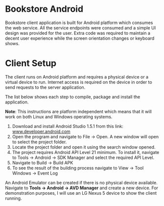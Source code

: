 # Bookstore Android #

Bookstore client application is built for Android platform which consumes the web service. All the service endpoints were consumed and a simple UI design was provided for the user. Extra code was required to maintain a decent user experience while the screen orientation changes or keyboard shows.

# Client Setup #

The client runs on Android platform and requires a physical device or a virtual device to run. Internet access is required on the device in order to send requests to the server application. 
 
The list below shows each step to compile, package and install the application.

**Note**: This instructions are platform independent which means that it will work on both Linux and Windows operating systems.

1.	Download and install Android Studio 1.5.1 from this link: www.developer.android.com
2.	Open the program and navigate to File -> Open. A new window will open to select the project folder.
3.	Locate the project folder and open it using the search window opened.
4.	The project requires Android API Level 21 minimum. To install it, navigate to Tools -> Android -> SDK Manager and select the required API Level.
5.	Navigate to Build -> Build APK
6.	To see the result of the building process navigate to View -> Tool Windows -> Event Log

An Android Emulator can be created if there is no physical device available. Navigate to **Tools -> Android -> AVD Manager** and create a new device. For demonstration purposes, I will use an LG Nexus 5 device to show the client running.
